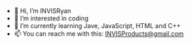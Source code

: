 - 👋 Hi, I’m INVISRyan
- 👀 I’m interested in coding
- 🌱 I’m currently learning Jave, JavaScript, HTML and C++
- 📫 You can reach me with this: INVISProducts@gmail.com

<!---
INVISRyan/INVISRyan is a ✨ special ✨ repository because its `README.md` (this file) appears on your GitHub profile.
You can click the Preview link to take a look at your changes.
--->
